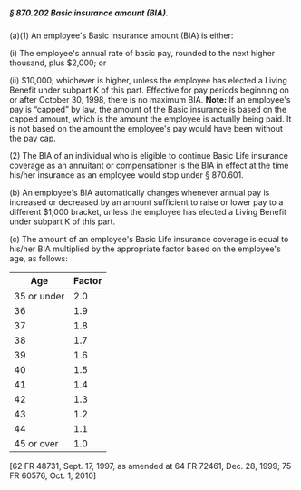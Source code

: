 ##### § 870.202 Basic insurance amount (BIA). #####

(a)(1) An employee's Basic insurance amount (BIA) is either:

(i) The employee's annual rate of basic pay, rounded to the next higher thousand, plus $2,000; or

(ii) $10,000; whichever is higher, unless the employee has elected a Living Benefit under subpart K of this part. Effective for pay periods beginning on or after October 30, 1998, there is no maximum BIA. **Note:** If an employee's pay is “capped” by law, the amount of the Basic insurance is based on the capped amount, which is the amount the employee is actually being paid. It is not based on the amount the employee's pay would have been without the pay cap.

(2) The BIA of an individual who is eligible to continue Basic Life insurance coverage as an annuitant or compensationer is the BIA in effect at the time his/her insurance as an employee would stop under § 870.601.

(b) An employee's BIA automatically changes whenever annual pay is increased or decreased by an amount sufficient to raise or lower pay to a different $1,000 bracket, unless the employee has elected a Living Benefit under subpart K of this part.

(c) The amount of an employee's Basic Life insurance coverage is equal to his/her BIA multiplied by the appropriate factor based on the employee's age, as follows:

|    Age    |Factor|
|-----------|------|
|35 or under| 2.0  |
|    36     | 1.9  |
|    37     | 1.8  |
|    38     | 1.7  |
|    39     | 1.6  |
|    40     | 1.5  |
|    41     | 1.4  |
|    42     | 1.3  |
|    43     | 1.2  |
|    44     | 1.1  |
|45 or over | 1.0  |

[62 FR 48731, Sept. 17, 1997, as amended at 64 FR 72461, Dec. 28, 1999; 75 FR 60576, Oct. 1, 2010]